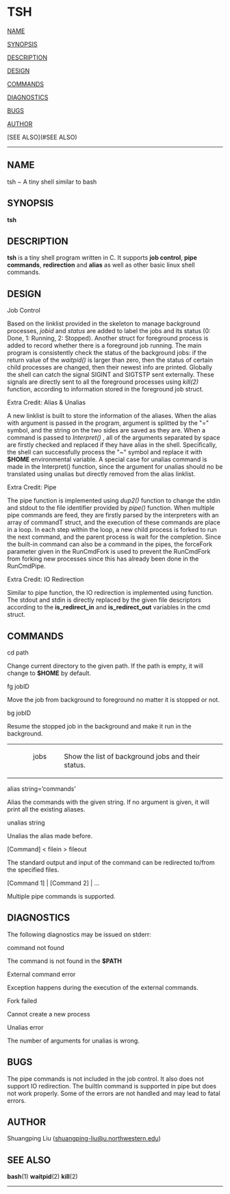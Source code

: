 # TSH

[NAME](#NAME)

[SYNOPSIS](#SYNOPSIS)

[DESCRIPTION](#DESCRIPTION)

[DESIGN](#DESIGN)

[COMMANDS](#COMMANDS)

[DIAGNOSTICS](#DIAGNOSTICS)

[BUGS](#BUGS)

[AUTHOR](#AUTHOR)

[SEE ALSO](#SEE ALSO)

* * *

## NAME
<a name="NAME"></a>

tsh &minus; A
tiny shell similar to bash

## SYNOPSIS
<a name="SYNOPSIS"></a>

**tsh**

## DESCRIPTION
<a name="DESCRIPTION"></a>

**tsh** is a
tiny shell program written in C. It supports **job
control**, **pipe commands**, **redirection** and
**alias** as well as other basic linux shell
commands.

## DESIGN
<a name="DESIGN"></a>

Job Control

Based on the linklist provided
in the skeleton to manage background processes, _jobid_
and _status_ are added to label the jobs and its status
(0: Done, 1: Running, 2: Stopped). Another struct for
foreground process is added to record whether there is a
foreground job running. The main program is consistently
check the status of the background jobs: if the return value
of the _waitpid()_ is larger than zero, then the status
of certain child processes are changed, then their newest
info are printed. Globally the shell can catch the signal
SIGINT and SIGTSTP sent externally. These signals are
directly sent to all the foreground processes using
_kill(2)_ function, according to information stored in
the foreground job struct.

Extra Credit: Alias &amp;
Unalias

A new linklist is built to
store the information of the aliases. When the alias with
argument is passed in the program, argument is splitted by
the &quot;=&quot; symbol, and the string on the two sides
are saved as they are. When a command is passed to
_Interpret()_ , all of the arguments separated by space
are firstly checked and replaced if they have alias in the
shell. Specifically, the shell can successfully process the
&quot;~&quot; symbol and replace it with **$HOME**
environmental variable. A special case for unalias command
is made in the Interpret() function, since the argument for
unalias should no be translated using unalias but directly
removed from the alias linklist.

Extra Credit: Pipe

The pipe function is
implemented using _dup2()_ function to change the stdin
and stdout to the file identifier provided by _pipe()_
function. When multiple pipe commands are feed, they are
firstly parsed by the interpreters with an array of commandT
struct, and the execution of these commands are place in a
loop. In each step within the loop, a new child process is
forked to run the next command, and the parent process is
wait for the completion. Since the built-in command can also
be a command in the pipes, the forceFork parameter given in
the RunCmdFork is used to prevent the RunCmdFork from
forking new processes since this has already been done in
the RunCmdPipe.

Extra Credit: IO
Redirection

Similar to pipe function, the
IO redirection is implemented using function. The stdout and
stdin is directly replaced by the given file descriptors
according to the **is_redirect_in** and
**is_redirect_out** variables in the cmd struct.

## COMMANDS
<a name="COMMANDS"></a>

cd path

Change current directory to the
given path. If the path is empty, it will change to
**$HOME** by default.

fg jobID

Move the job from background to
foreground no matter it is stopped or not.

bg jobID

Resume the stopped job in the
background and make it run in the background.

<table width="100%" border="0" rules="none" frame="void"
       cellspacing="0" cellpadding="0">
<tr valign="top" align="left">
<td width="11%"></td>
<td width="6%">

jobs
</td>
<td width="5%"></td>
<td width="76%">

Show the list of background jobs and their status.
</td>
<td width="2%">
</td></tr>
</table>

alias
string=&rsquo;commands&rsquo;

Alias the commands with the
given string. If no argument is given, it will print all the
existing aliases.

unalias string

Unalias the alias made
before.

[Command] &lt; filein &gt;
fileout

The standard output and input
of the command can be redirected to/from the specified
files.

[Command 1] | [Command 2] |
...

Multiple pipe commands is
supported.

## DIAGNOSTICS
<a name="DIAGNOSTICS"></a>

The following
diagnostics may be issued on stderr:

command not
found

The command is not found in the
**$PATH**

External command error

Exception happens during the
execution of the external commands.

Fork failed

Cannot create a new process

Unalias error

The number of arguments for
unalias is wrong.

## BUGS
<a name="BUGS"></a>

The pipe
commands is not included in the job control. It also does
not support IO redirection. The builtIn command is supported
in pipe but does not work properly. Some of the errors are
not handled and may lead to fatal errors.

## AUTHOR
<a name="AUTHOR"></a>

Shuangping Liu
(shuangping-liu@u.northwestern.edu)

## SEE ALSO
<a name="SEE ALSO"></a>

**bash**(1)
**waitpid**(2) **kill**(2)

* * *
